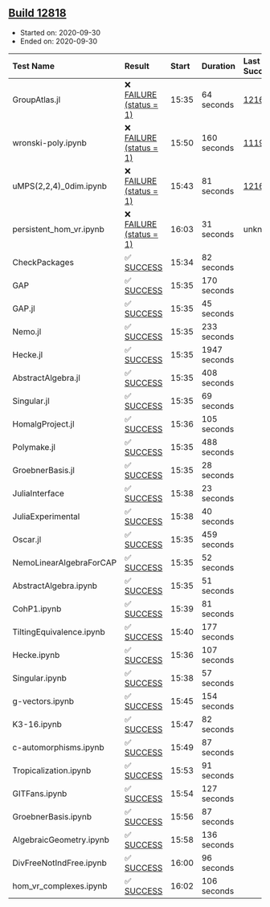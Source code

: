 ## [Build 12818](https://oscarci.mathematik.uni-kl.de/job/oscar/12818/)

* Started on: 2020-09-30
* Ended on: 2020-09-30

| Test Name    | Result | Start | Duration | Last Success | First Failure |
|:-------------|:-------|:------|:---------|:-------------|:--------------|
| GroupAtlas.jl | ❌ [FAILURE (status = 1)](https://oscarci.mathematik.uni-kl.de/job/oscar/12818/artifact/logs/build-12818/GroupAtlas.jl.log) | 15:35 | 64 seconds | [12167](https://oscarci.mathematik.uni-kl.de/job/oscar/12167/) | [12168](https://oscarci.mathematik.uni-kl.de/job/oscar/12168/) |
| wronski-poly.ipynb | ❌ [FAILURE (status = 1)](https://oscarci.mathematik.uni-kl.de/job/oscar/12818/artifact/logs/build-12818/wronski-poly.ipynb.log) | 15:50 | 160 seconds | [11192](https://oscarci.mathematik.uni-kl.de/job/oscar/11192/) | [11193](https://oscarci.mathematik.uni-kl.de/job/oscar/11193/) |
| uMPS(2,2,4)_0dim.ipynb | ❌ [FAILURE (status = 1)](https://oscarci.mathematik.uni-kl.de/job/oscar/12818/artifact/logs/build-12818/uMPS-2-2-4-_0dim.ipynb.log) | 15:43 | 81 seconds | [12167](https://oscarci.mathematik.uni-kl.de/job/oscar/12167/) | [12168](https://oscarci.mathematik.uni-kl.de/job/oscar/12168/) |
| persistent_hom_vr.ipynb | ❌ [FAILURE (status = 1)](https://oscarci.mathematik.uni-kl.de/job/oscar/12818/artifact/logs/build-12818/persistent_hom_vr.ipynb.log) | 16:03 | 31 seconds | unknown | unknown |
| CheckPackages | ✅ [SUCCESS](https://oscarci.mathematik.uni-kl.de/job/oscar/12818/artifact/logs/build-12818/CheckPackages.log) | 15:34 | 82 seconds |  |  |
| GAP | ✅ [SUCCESS](https://oscarci.mathematik.uni-kl.de/job/oscar/12818/artifact/logs/build-12818/GAP.log) | 15:35 | 170 seconds |  |  |
| GAP.jl | ✅ [SUCCESS](https://oscarci.mathematik.uni-kl.de/job/oscar/12818/artifact/logs/build-12818/GAP.jl.log) | 15:35 | 45 seconds |  |  |
| Nemo.jl | ✅ [SUCCESS](https://oscarci.mathematik.uni-kl.de/job/oscar/12818/artifact/logs/build-12818/Nemo.jl.log) | 15:35 | 233 seconds |  |  |
| Hecke.jl | ✅ [SUCCESS](https://oscarci.mathematik.uni-kl.de/job/oscar/12818/artifact/logs/build-12818/Hecke.jl.log) | 15:35 | 1947 seconds |  |  |
| AbstractAlgebra.jl | ✅ [SUCCESS](https://oscarci.mathematik.uni-kl.de/job/oscar/12818/artifact/logs/build-12818/AbstractAlgebra.jl.log) | 15:35 | 408 seconds |  |  |
| Singular.jl | ✅ [SUCCESS](https://oscarci.mathematik.uni-kl.de/job/oscar/12818/artifact/logs/build-12818/Singular.jl.log) | 15:35 | 69 seconds |  |  |
| HomalgProject.jl | ✅ [SUCCESS](https://oscarci.mathematik.uni-kl.de/job/oscar/12818/artifact/logs/build-12818/HomalgProject.jl.log) | 15:36 | 105 seconds |  |  |
| Polymake.jl | ✅ [SUCCESS](https://oscarci.mathematik.uni-kl.de/job/oscar/12818/artifact/logs/build-12818/Polymake.jl.log) | 15:35 | 488 seconds |  |  |
| GroebnerBasis.jl | ✅ [SUCCESS](https://oscarci.mathematik.uni-kl.de/job/oscar/12818/artifact/logs/build-12818/GroebnerBasis.jl.log) | 15:35 | 28 seconds |  |  |
| JuliaInterface | ✅ [SUCCESS](https://oscarci.mathematik.uni-kl.de/job/oscar/12818/artifact/logs/build-12818/JuliaInterface.log) | 15:38 | 23 seconds |  |  |
| JuliaExperimental | ✅ [SUCCESS](https://oscarci.mathematik.uni-kl.de/job/oscar/12818/artifact/logs/build-12818/JuliaExperimental.log) | 15:38 | 40 seconds |  |  |
| Oscar.jl | ✅ [SUCCESS](https://oscarci.mathematik.uni-kl.de/job/oscar/12818/artifact/logs/build-12818/Oscar.jl.log) | 15:35 | 459 seconds |  |  |
| NemoLinearAlgebraForCAP | ✅ [SUCCESS](https://oscarci.mathematik.uni-kl.de/job/oscar/12818/artifact/logs/build-12818/NemoLinearAlgebraForCAP.log) | 15:35 | 52 seconds |  |  |
| AbstractAlgebra.ipynb | ✅ [SUCCESS](https://oscarci.mathematik.uni-kl.de/job/oscar/12818/artifact/logs/build-12818/AbstractAlgebra.ipynb.log) | 15:35 | 51 seconds |  |  |
| CohP1.ipynb | ✅ [SUCCESS](https://oscarci.mathematik.uni-kl.de/job/oscar/12818/artifact/logs/build-12818/CohP1.ipynb.log) | 15:39 | 81 seconds |  |  |
| TiltingEquivalence.ipynb | ✅ [SUCCESS](https://oscarci.mathematik.uni-kl.de/job/oscar/12818/artifact/logs/build-12818/TiltingEquivalence.ipynb.log) | 15:40 | 177 seconds |  |  |
| Hecke.ipynb | ✅ [SUCCESS](https://oscarci.mathematik.uni-kl.de/job/oscar/12818/artifact/logs/build-12818/Hecke.ipynb.log) | 15:36 | 107 seconds |  |  |
| Singular.ipynb | ✅ [SUCCESS](https://oscarci.mathematik.uni-kl.de/job/oscar/12818/artifact/logs/build-12818/Singular.ipynb.log) | 15:38 | 57 seconds |  |  |
| g-vectors.ipynb | ✅ [SUCCESS](https://oscarci.mathematik.uni-kl.de/job/oscar/12818/artifact/logs/build-12818/g-vectors.ipynb.log) | 15:45 | 154 seconds |  |  |
| K3-16.ipynb | ✅ [SUCCESS](https://oscarci.mathematik.uni-kl.de/job/oscar/12818/artifact/logs/build-12818/K3-16.ipynb.log) | 15:47 | 82 seconds |  |  |
| c-automorphisms.ipynb | ✅ [SUCCESS](https://oscarci.mathematik.uni-kl.de/job/oscar/12818/artifact/logs/build-12818/c-automorphisms.ipynb.log) | 15:49 | 87 seconds |  |  |
| Tropicalization.ipynb | ✅ [SUCCESS](https://oscarci.mathematik.uni-kl.de/job/oscar/12818/artifact/logs/build-12818/Tropicalization.ipynb.log) | 15:53 | 91 seconds |  |  |
| GITFans.ipynb | ✅ [SUCCESS](https://oscarci.mathematik.uni-kl.de/job/oscar/12818/artifact/logs/build-12818/GITFans.ipynb.log) | 15:54 | 127 seconds |  |  |
| GroebnerBasis.ipynb | ✅ [SUCCESS](https://oscarci.mathematik.uni-kl.de/job/oscar/12818/artifact/logs/build-12818/GroebnerBasis.ipynb.log) | 15:56 | 87 seconds |  |  |
| AlgebraicGeometry.ipynb | ✅ [SUCCESS](https://oscarci.mathematik.uni-kl.de/job/oscar/12818/artifact/logs/build-12818/AlgebraicGeometry.ipynb.log) | 15:58 | 136 seconds |  |  |
| DivFreeNotIndFree.ipynb | ✅ [SUCCESS](https://oscarci.mathematik.uni-kl.de/job/oscar/12818/artifact/logs/build-12818/DivFreeNotIndFree.ipynb.log) | 16:00 | 96 seconds |  |  |
| hom_vr_complexes.ipynb | ✅ [SUCCESS](https://oscarci.mathematik.uni-kl.de/job/oscar/12818/artifact/logs/build-12818/hom_vr_complexes.ipynb.log) | 16:02 | 106 seconds |  |  |
